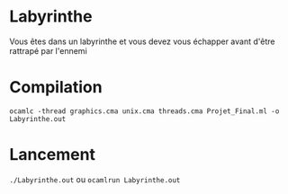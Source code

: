 # Labyrinthe
Vous êtes dans un labyrinthe et vous devez vous échapper avant d'être rattrapé par l'ennemi

# Compilation 
```ocamlc -thread graphics.cma unix.cma threads.cma Projet_Final.ml -o Labyrinthe.out```

# Lancement
```./Labyrinthe.out```
ou
```ocamlrun Labyrinthe.out```
